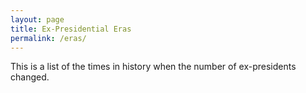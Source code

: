 ```yaml
---
layout: page
title: Ex-Presidential Eras
permalink: /eras/
---
```

This is a list of the times in history when the number of ex-presidents changed.
